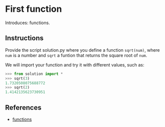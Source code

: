 # First function

Introduces: functions.

## Instructions

Provide the script solution.py where you define a function `sqrt(num)`, where `num` is a number and `sqrt` a funtion that returns the square root of `num`.

We will import your function and try it with different values, such as:

```python
>>> from solution import *
>>> sqrt(3)
1.7320508075688772
>>> sqrt(2)
1.4142135623730951
```



## References
 - [functions](https://docs.python.org/3/tutorial/controlflow.html#defining-functions)
